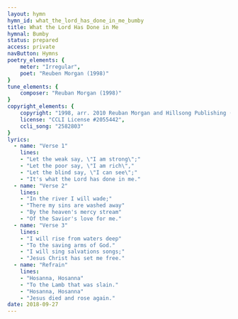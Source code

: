 ```yaml
---
layout: hymn
hymn_id: what_the_lord_has_done_in_me_bumby
title: What the Lord Has Done in Me
hymnal: Bumby
status: prepared
access: private
navButton: Hymns
poetry_elements: {
    meter: "Irregular",
    poet: "Reuben Morgan (1998)"
}
tune_elements: {
    composer: "Reuban Morgan (1998)"
}
copyright_elements: {
    copyright: "1998, arr. 2010 Reuban Morgan and Hillsong Publishing (admin. EMI Christian Music Group, Inc.)",
    license: "CCLI License #2055442",
    ccli_song: "2582803"
}
lyrics:
  - name: "Verse 1"
    lines:
    - "Let the weak say, \"I am strong\";"
    - "Let the poor say, \"I am rich\","
    - "Let the blind say, \"I can see\";"
    - "It's what the Lord has done in me."
  - name: "Verse 2"
    lines:
    - "In the river I will wade;"
    - "There my sins are washed away"
    - "By the heaven's mercy stream"
    - "Of the Savior's love for me."
  - name: "Verse 3"
    lines:
    - "I will rise from waters deep"
    - "To the saving arms of God."
    - "I will sing salvations songs;"
    - "Jesus Christ has set me free."
  - name: "Refrain"
    lines:
    - "Hosanna, Hosanna"
    - "To the Lamb that was slain."
    - "Hosanna, Hosanna"
    - "Jesus died and rose again."
date: 2018-09-27
---
```


